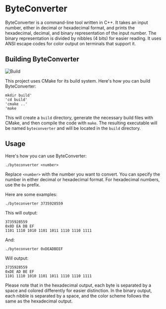 # ByteConverter

ByteConverter is a command-line tool written in C++. It takes an input number, either in decimal or hexadecimal format, and prints the hexadecimal, decimal, and binary representation of the input number. The binary representation is divided by nibbles (4 bits) for easier reading. It uses ANSI escape codes for color output on terminals that support it.

## Building ByteConverter
![Build](https://github.com/JohnArild/ByteConverter/actions/workflows/cmake.yml/badge.svg)

This project uses CMake for its build system. Here's how you can build ByteConverter:

```
mkdir build'
'cd build'
'cmake ..'
'make
```

This will create a `build` directory, generate the necessary build files with CMake, and then compile the code with `make`. The resulting executable will be named `byteconverter` and will be located in the `build` directory.

## Usage

Here's how you can use ByteConverter:

```
./byteconverter <number>
```

Replace `<number>` with the number you want to convert. You can specify the number in either decimal or hexadecimal format. For hexadecimal numbers, use the `0x` prefix.

Here are some examples:

```
./byteconverter 3735928559
```

This will output:
```
3735928559
0x0D EA DB EF
1101 1110 1010 1101 1011 1110 1110 1111
```

And:

```
./byteconverter 0xDEADBEEF
```

Will output:

```
3735928559
0xDE AD BE EF
1101 1110 1010 1101 1011 1110 1110 1111
```

Please note that in the hexadecimal output, each byte is separated by a space and colored differently for easier distinction. In the binary output, each nibble is separated by a space, and the color scheme follows the same as the hexadecimal output.
